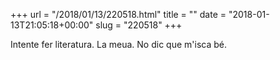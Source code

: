 +++
url = "/2018/01/13/220518.html"
title = ""
date = "2018-01-13T21:05:18+00:00"
slug = "220518"
+++

Intente fer literatura. La meua. No dic que m'isca bé.
